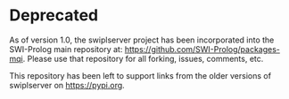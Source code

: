 # Deprecated
As of version 1.0, the swiplserver project has been incorporated into the SWI-Prolog main repository at: https://github.com/SWI-Prolog/packages-mqi.  Please use that repository for all forking, issues, comments, etc.

This repository has been left to support links from the older versions of swiplserver on https://pypi.org.

